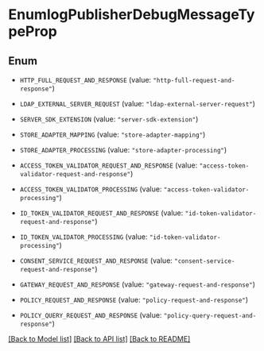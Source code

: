 # EnumlogPublisherDebugMessageTypeProp

## Enum


* `HTTP_FULL_REQUEST_AND_RESPONSE` (value: `"http-full-request-and-response"`)

* `LDAP_EXTERNAL_SERVER_REQUEST` (value: `"ldap-external-server-request"`)

* `SERVER_SDK_EXTENSION` (value: `"server-sdk-extension"`)

* `STORE_ADAPTER_MAPPING` (value: `"store-adapter-mapping"`)

* `STORE_ADAPTER_PROCESSING` (value: `"store-adapter-processing"`)

* `ACCESS_TOKEN_VALIDATOR_REQUEST_AND_RESPONSE` (value: `"access-token-validator-request-and-response"`)

* `ACCESS_TOKEN_VALIDATOR_PROCESSING` (value: `"access-token-validator-processing"`)

* `ID_TOKEN_VALIDATOR_REQUEST_AND_RESPONSE` (value: `"id-token-validator-request-and-response"`)

* `ID_TOKEN_VALIDATOR_PROCESSING` (value: `"id-token-validator-processing"`)

* `CONSENT_SERVICE_REQUEST_AND_RESPONSE` (value: `"consent-service-request-and-response"`)

* `GATEWAY_REQUEST_AND_RESPONSE` (value: `"gateway-request-and-response"`)

* `POLICY_REQUEST_AND_RESPONSE` (value: `"policy-request-and-response"`)

* `POLICY_QUERY_REQUEST_AND_RESPONSE` (value: `"policy-query-request-and-response"`)


[[Back to Model list]](../README.md#documentation-for-models) [[Back to API list]](../README.md#documentation-for-api-endpoints) [[Back to README]](../README.md)


